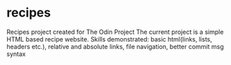# recipes
Recipes project created for The Odin Project
The current project is a simple HTML based recipe website.
Skills demonstrated: basic html(links, lists, headers etc.), relative and absolute links, file navigation, better commit msg syntax